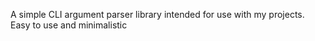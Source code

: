 A simple CLI argument parser library intended for use with my projects. Easy to use and minimalistic